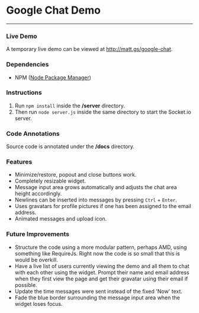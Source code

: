 # Google Chat Demo

---

### Live Demo

A temporary live demo can be viewed at <http://matt.gs/google-chat>.

### Dependencies

- NPM ([Node Package Manager](https://npmjs.org/))


### Instructions

1. Run `npm install` inside the **/server** directory.
2. Then run `node server.js` inside the same directory to start the Socket.io server.

### Code Annotations

Source code is annotated under the **/docs** directory.

### Features

- Minimize/restore, popout and close buttons work.
- Completely resizable widget.
- Message input area grows automatically and adjusts the chat area height accordingly.
- Newlines can be inserted into messages by pressing `Ctrl` + `Enter`.
- Uses gravatars for profile pictures if one has been assigned to the email address.
- Animated messages and upload icon.

### Future Improvements

- Structure the code using a more modular pattern, perhaps AMD, using something like RequireJs. Right now the code is so small that this is would be overkill.
- Have a live list of users currently viewing the demo and all them to chat with each other using the widget. Prompt their name and email address when they first view the page and get their gravatar using their email if possible.
- Update the time messages were sent instead of the fixed 'Now' text.
- Fade the blue border surrounding the message input area when the widget loses focus.